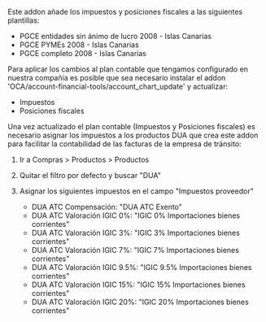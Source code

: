 Este addon añade los impuestos y posiciones fiscales a las siguientes
plantillas:

- PGCE entidades sin ánimo de lucro 2008 - Islas Canarias
- PGCE PYMEs 2008 - Islas Canarias
- PGCE completo 2008 - Islas Canarias

Para aplicar los cambios al plan contable que tengamos configurado en
nuestra compañía es posible que sea necesario instalar el addon
'OCA/account-financial-tools/account_chart_update' y actualizar:

- Impuestos
- Posiciones fiscales

Una vez actualizado el plan contable (Impuestos y Posiciones fiscales)
es necesario asignar los impuestos a los productos DUA que crea este
addon para facilitar la contabilidad de las facturas de la empresa de
tránsito:

1.  Ir a Compras \> Productos \> Productos

2.  Quitar el filtro por defecto y buscar "DUA"

3.  Asignar los siguientes impuestos en el campo "Impuestos proveedor"
    - DUA ATC Compensación: "DUA ATC Exento"
    - DUA ATC Valoración IGIC 0%: "IGIC 0% Importaciones bienes
      corrientes"
    - DUA ATC Valoración IGIC 3%: "IGIC 3% Importaciones bienes
      corrientes"
    - DUA ATC Valoración IGIC 7%: "IGIC 7% Importaciones bienes
      corrientes"
    - DUA ATC Valoración IGIC 9.5%: "IGIC 9.5% Importaciones bienes
      corrientes"
    - DUA ATC Valoración IGIC 15%: "IGIC 15% Importaciones bienes
      corrientes"
    - DUA ATC Valoración IGIC 20%: "IGIC 20% Importaciones bienes
      corrientes"
